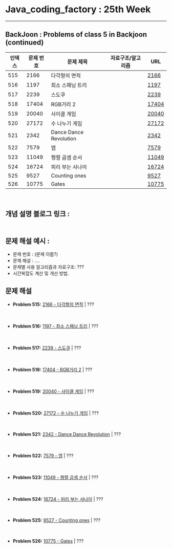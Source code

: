 # Java_coding_factory : 25th Week

---

## BackJoon : Problems of class 5 in Backjoon (continued)

| 인덱스 | 문제 번호 | 문제 제목                 | 자료구조/알고리즘 | URL |
|--------|------------|---------------------------|------------------|------------------------------------------------|
| 515    | 2166       | 다각형의 면적             |                  | [2166](https://www.acmicpc.net/problem/2166)   |
| 516    | 1197       | 최소 스패닝 트리         |                  | [1197](https://www.acmicpc.net/problem/1197)   |
| 517    | 2239       | 스도쿠                   |                  | [2239](https://www.acmicpc.net/problem/2239)   |
| 518    | 17404      | RGB거리 2                |                  | [17404](https://www.acmicpc.net/problem/17404) |
| 519    | 20040      | 사이클 게임              |                  | [20040](https://www.acmicpc.net/problem/20040) |
| 520    | 27172      | 수 나누기 게임           |                  | [27172](https://www.acmicpc.net/problem/27172) |
| 521    | 2342       | Dance Dance Revolution   |                  | [2342](https://www.acmicpc.net/problem/2342)   |
| 522    | 7579       | 앱                       |                  | [7579](https://www.acmicpc.net/problem/7579)   |
| 523    | 11049      | 행렬 곱셈 순서           |                  | [11049](https://www.acmicpc.net/problem/11049) |
| 524    | 16724      | 피리 부는 사나이         |                  | [16724](https://www.acmicpc.net/problem/16724) |
| 525    | 9527       | Counting ones            |                  | [9527](https://www.acmicpc.net/problem/9527)   |
| 526    | 10775      | Gates                    |                  | [10775](https://www.acmicpc.net/problem/10775) |


<br>

## 개념 설명 블로그 링크 : <br><br>

## 문제 해설 예시 : 
- 문제 번호 : (문제 이름?)
- 문제 해설 : .... 
- 문제별 사용 알고리즘과 자료구조: ???
- 시간복잡도 계산 및 개선 방법.

## 문제 해설

- **Problem 515:** [2166 - 다각형의 면적](https://www.acmicpc.net/problem/2166) | ???
<br><br><br>

- **Problem 516:** [1197 - 최소 스패닝 트리](https://www.acmicpc.net/problem/1197) | ???
<br><br><br>

- **Problem 517:** [2239 - 스도쿠](https://www.acmicpc.net/problem/2239) | ???
<br><br><br>

- **Problem 518:** [17404 - RGB거리 2](https://www.acmicpc.net/problem/17404) | ???
<br><br><br>

- **Problem 519:** [20040 - 사이클 게임](https://www.acmicpc.net/problem/20040) | ???
<br><br><br>

- **Problem 520:** [27172 - 수 나누기 게임](https://www.acmicpc.net/problem/27172) | ???
<br><br><br>

- **Problem 521:** [2342 - Dance Dance Revolution](https://www.acmicpc.net/problem/2342) | ???
<br><br><br>

- **Problem 522:** [7579 - 앱](https://www.acmicpc.net/problem/7579) | ???
<br><br><br>

- **Problem 523:** [11049 - 행렬 곱셈 순서](https://www.acmicpc.net/problem/11049) | ???
<br><br><br>

- **Problem 524:** [16724 - 피리 부는 사나이](https://www.acmicpc.net/problem/16724) | ???
<br><br><br>

- **Problem 525:** [9527 - Counting ones](https://www.acmicpc.net/problem/9527) | ???
<br><br><br>

- **Problem 526:** [10775 - Gates](https://www.acmicpc.net/problem/10775) | ???
<br><br><br>

